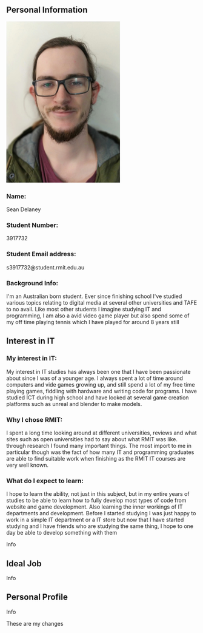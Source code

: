 <DOCTYPE html>
<html>
<head>
<title>Assignment 1</title>
</head>
<body>
<h2>Personal Information</h2>
<img src="Assignmentphoto.jpg" alt=self Photo width="300" height="425">
<h3>Name:</h3>
Sean Delaney
<h3>Student Number:</h3>
3917732
<h3>Student Email address:</h3>
s3917732@student.rmit.edu.au
<h3>Background Info:</h3>
I'm an Australian born student. Ever since finishing school I've studied various topics relating to digital media at several other universities and TAFE to no avail. Like most other students I imagine studying IT and programming, I am also a avid video game player but also spend some of my off time playing tennis which I have played for around 8 years still

<h2> Interest in IT </h2>
<h3>My interest in IT:</h3>
<p>My interest in IT studies has always been one that I have been passionate about since I was of a younger age. I always spent a lot of time around computers and vide games growing up, and still spend a lot of my free time playing games, fiddling with hardware and writing code for programs. I have studied ICT during high school and have looked at several game creation platforms such as unreal and blender to make models.</p>
<h3>Why I chose RMIT:</h3>
<p>I spent a long time looking around at different universities, reviews and what sites such as open universities had to say about what RMIT was like. through research I found many important things. The most import to me in particular though was the fact of how many IT and programming graduates are able to find suitable work when finishing as the RMIT IT courses are very well known.</p>
<h3>What do I expect to learn:</h3>
<p>I hope to learn the ability, not just in this subject, but in my entire years of studies to be able to learn how to fully develop most types of code from website and game development. Also learning the inner workings of IT departments and development. Before I started studying I was just happy to work in a simple IT department or a IT store but now that I have started studying and I have friends who are studying the same thing, I hope to one day be able to develop something with them</p>
<p> Info </p>

<h2> Ideal Job </h2>
<p> Info </p>

<h2> Personal Profile </h2>
<p> Info </p>

These are my changes
</body>
</html>
